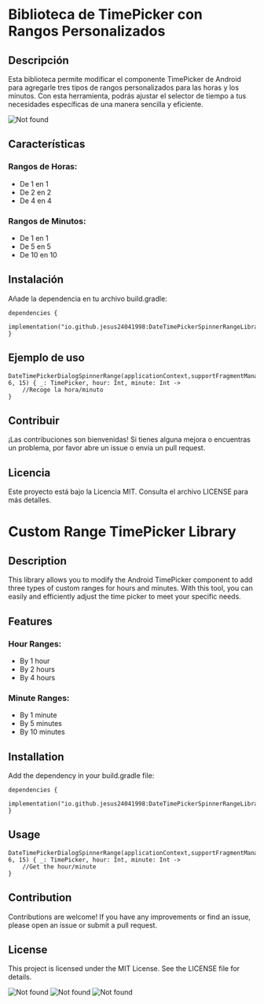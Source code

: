 # Biblioteca de TimePicker con Rangos Personalizados

## Descripción
Esta biblioteca permite modificar el componente TimePicker de Android para agregarle tres tipos de rangos personalizados para las horas y los minutos. Con esta herramienta, podrás ajustar el selector de tiempo a tus necesidades específicas de una manera sencilla y eficiente.

![Not found](https://img.shields.io/badge/Maven%20Central-1.0.0-orange?link=https%3A%2F%2Fcentral.sonatype.com%2Fartifact%2Fio.github.jesus24041998%2FDateTimePickerSpinnerRangeLibrary)

## Características

### Rangos de Horas:
- De 1 en 1
- De 2 en 2
- De 4 en 4

### Rangos de Minutos:
- De 1 en 1
- De 5 en 5
- De 10 en 10

## Instalación
Añade la dependencia en tu archivo build.gradle:

```
dependencies {
    implementation("io.github.jesus24041998:DateTimePickerSpinnerRangeLibrary:1.0.0")
}
```

## Ejemplo de uso

```
DateTimePickerDialogSpinnerRange(applicationContext,supportFragmentManager,true,HoursRange.NORMAL_HOURS,MinutesRange.NORMAL_MINUTES, 6, 15) { _: TimePicker, hour: Int, minute: Int ->
    //Recoge la hora/minuto
}
```

## Contribuir
¡Las contribuciones son bienvenidas! Si tienes alguna mejora o encuentras un problema, por favor abre un issue o envía un pull request.

## Licencia
Este proyecto está bajo la Licencia MIT. Consulta el archivo LICENSE para más detalles.

#

# Custom Range TimePicker Library

## Description
This library allows you to modify the Android TimePicker component to add three types of custom ranges for hours and minutes. With this tool, you can easily and efficiently adjust the time picker to meet your specific needs.

## Features
### Hour Ranges:
- By 1 hour
- By 2 hours
- By 4 hours

### Minute Ranges:
- By 1 minute
- By 5 minutes
- By 10 minutes

## Installation
Add the dependency in your build.gradle file:

```
dependencies {
    implementation("io.github.jesus24041998:DateTimePickerSpinnerRangeLibrary:1.0.0")
}
```

## Usage

```
DateTimePickerDialogSpinnerRange(applicationContext,supportFragmentManager,true,HoursRange.NORMAL_HOURS,MinutesRange.NORMAL_MINUTES, 6, 15) { _: TimePicker, hour: Int, minute: Int ->
    //Get the hour/minute
}
```
## Contribution
Contributions are welcome! If you have any improvements or find an issue, please open an issue or submit a pull request.

## License
This project is licensed under the MIT License. See the LICENSE file for details.

![Not found](/DateTimePickerSpinnerRangeLibrary/assets/images/CapturaNormal.png) ![Not found](/DateTimePickerSpinnerRangeLibrary/assets/images/Captura2horas5minutos.png) ![Not found](/DateTimePickerSpinnerRangeLibrary/assets/images/Captura4horas10minutos.png)